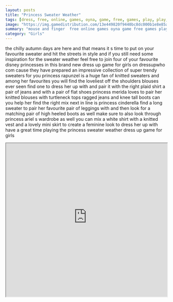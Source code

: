 ```yaml
---
layout: posts
title: "Princess Sweater Weather"
tags: [dress, free, online, games, oyna, game, free, games, play, play, games]
image: "https://img.gamedistribution.com/13e449820f9440bc8dc000b1e8e85adb.jpg"
summary: "mouse and finger  free online games oyna game free games play play games"
category: "Girls"
---
```


the chilly autumn days are here and that means it s time to put on your favourite sweater and hit the streets in style and if you still need some inspiration for the sweater weather feel free to join four of your favourite disney princesses in this brand new dress up game for girls on dressupwho com cause they have prepared an impressive collection of super trendy sweaters for you princess rapunzel is a huge fan of knitted sweaters and among her favourites you will find the loveliest off the shoulders blouses ever seen find one to dress her up with and pair it with the right plaid shirt a pair of jeans and with a pair of flat shoes princess merida loves to pair her knitted blouses with turtleneck tops ragged jeans and knee tall boots can you help her find the right mix next in line is princess cinderella find a long sweater to pair her favourite pair of leggings with and then look for a matching pair of high heeled boots as well make sure to also look through princess ariel s wardrobe as well you can mix a white shirt with a knitted vest and a lovely mini skirt to create a feminine look to dress her up with have a great time playing the princess sweater weather dress up game for girls

<iframe width="100%" height="480px;" src="https://html5.gamedistribution.com/13e449820f9440bc8dc000b1e8e85adb/"></iframe>